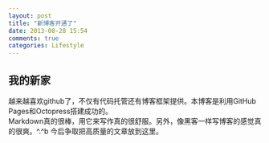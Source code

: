 ```yaml
---
layout: post
title: "新博客开通了"
date: 2013-08-28 15:54
comments: true
categories: Lifestyle
---
```



我的新家
-------------
  越来越喜欢github了，不仅有代码托管还有博客框架提供。本博客是利用GitHub Pages和Octopress搭建成功的。  
Markdown真的很棒，用它来写作真的很舒服。另外，像黑客一样写博客的感觉真的很爽。^.^b 今后争取把高质量的文章放到这里。
